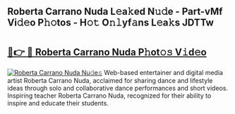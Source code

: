 ## Roberta Carrano Nuda L𝚎a𝚔ed N𝚞𝚍e - Part-vMf Vi𝚍𝚎o P𝚑𝚘tos - H𝚘𝚝 O𝚗𝚕yf𝚊ns L𝚎a𝚔s JDTTw

# <h2><a href="http://kfcu9o.oniu.top/?m=Roberta+Carrano+Nuda">🔗👉 🔴 Roberta Carrano Nuda P𝚑ot𝚘𝚜 V𝚒d𝚎o</a></h2>

[![Roberta Carrano Nuda Nu𝚍e𝚜](https://i.imgur.com/0qMVB7G.gif)](http://kfcu9o.oniu.top/?m=Roberta+Carrano+Nuda)
Web-based entertainer and digital media artist Roberta Carrano Nuda, acclaimed for sharing dance and lifestyle ideas through solo and collaborative dance performances and short videos. Inspiring teacher Roberta Carrano Nuda, recognized for their ability to inspire and educate their students.  
